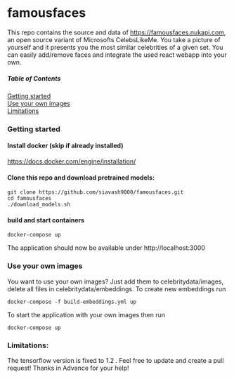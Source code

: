 # famousfaces

This repo contains the source and data of https://famousfaces.nukapi.com, an open source variant of Microsofts CelebsLikeMe. 
You take a picture of yourself and it presents you the most similar celebrities of a given set. 
You can easily add/remove faces and integrate the used react webapp into your own.

##### Table of Contents  
[Getting started](#gettingstarted)  
[Use your own images](#useyourownimages)  
[Limitations](#limitations)

<a name="gettingstarted"/>

### Getting started 


#### Install docker (skip if already installed)
https://docs.docker.com/engine/installation/

#### Clone this repo and download pretrained models:
```
git clone https://github.com/siavash9000/famousfaces.git
cd famousfaces
./download_models.sh
```

#### build and start containers
```
docker-compose up
```

The application should now be available under http://localhost:3000


<a name="useyourownimages"/>

### Use your own images

You want to use your own images? Just add them to celebritydata/images, delete all files in celebritydata/embeddings.
To create new embeddings run
```
docker-compose -f build-embeddings.yml up
```
To start the application with your own images then run 
```
docker-compose up
```

<a name="limitations"/>

### Limitations:
The tensorflow version is fixed to 1.2 . Feel free to update and create a pull request! Thanks in Advance for your help!
